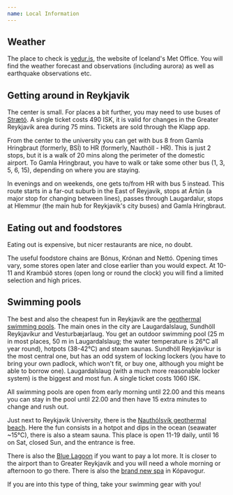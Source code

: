 ```yaml
---
name: Local Information
---
```


## Weather

The place to check is [vedur.is]("https://en.vedur.is/"), the website of Iceland's Met Office. You will find the weather forecast and observations (including aurora) as well as earthquake observations etc.

## Getting around in Reykjavik

The center is small. For places a bit further, you may need to use buses of [Strætó]("https://www.straeto.is/en"). A single ticket costs 490 ISK, it is valid for changes in the Greater Reykjavik area during 75 mins. Tickets are sold through the Klapp app.

From the center to the university you can get with bus 8 from Gamla Hringbraut (formerly, BSÍ) to HR (formerly, Nauthóll - HR).  This is just 2 stops, but it is a walk of 20 mins along the perimeter of the domestic airport. To Gamla Hringbraut, you have to walk or take some other bus (1, 3, 5, 6, 15), depending on where you are staying.

In evenings and on weekends, one gets to/from HR with bus 5 instead. This route starts in a far-out suburb in the East of Reyjavik, stops at Ártún (a major stop for changing between lines), passes through Laugardalur, stops at Hlemmur (the main hub for Reykjavik's city buses) and Gamla Hringbraut.

## Eating out and foodstores

Eating out is expensive, but nicer restaurants are nice, no doubt.

The useful foodstore chains are Bónus, Krónan and Nettó. Opening times vary, some stores open later and close earlier than you would expect. At 10-11 and Krambúð stores (open long or round the clock) you will find a limited selection and high prices.
  
## Swimming pools

The best and also the cheapest fun in Reykjavik are the [geothermal swimming pools]("https://reykjavik.is/en/all-swimming-pools"). The main ones in the city are Laugardalslaug, Sundhöll Reykjavíkur and Vesturbæjarlaug. You get an outdoor swimming pool (25 m in most places, 50 m in Laugardalslaug; the water temperature is 26°C all year round), hotpots (38-42°C) and steam saunas. Sundhöll Reykjavíkur is the most central one, but has an odd system of locking lockers (you have to bring your own padlock, which won't fit, or buy one, although you might be able to borrow one). Laugardalslaug (with a much more reasonable locker system) is the biggest and most fun. A single ticket costs 1060 ISK.

All swimming pools are open from early morning until 22.00 and this means you can stay in the pool until 22.00 and then have 15 extra minutes to change and rush out.
  
Just next to Reykjavik University, there is the [Nauthólsvík geothermal beach]("https://nautholsvik.is/en/"). Here the fun consists in a hotpot and dips in the ocean (seawater ~15°C), there is also a steam sauna. This place is open 11-19 daily, until 16 on Sat, closed Sun, and the entrance is free.

There is also the [Blue Lagoon]("https://www.bluelagoon.com/") if you want to pay a lot more. It is closer to the airport than to Greater Reykjavik and you will need a whole morning or afternoon to go there. There is also the [brand new spa]("https://www.skylagoon.com/") in Kópavogur.

If you are into this type of thing, take your swimming gear with you!
